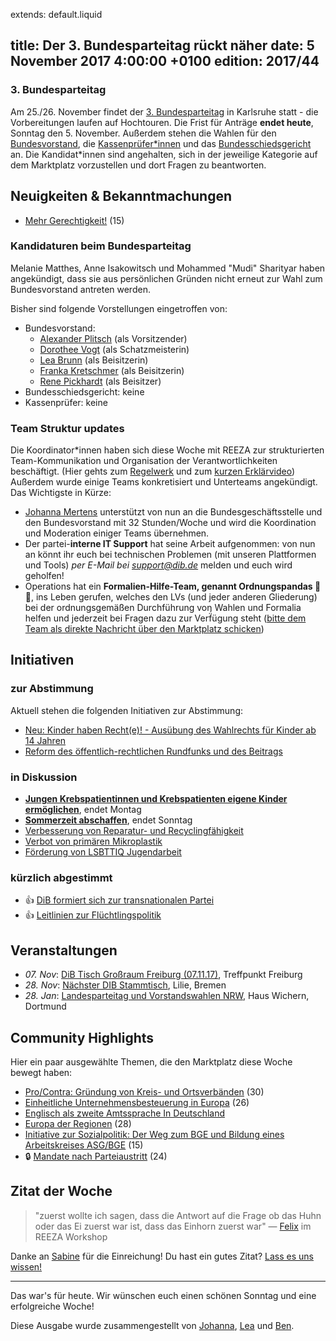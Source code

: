 extends: default.liquid

title: Der 3. Bundesparteitag rückt näher
date: 5 November 2017 4:00:00 +0100
edition: 2017/44
---

### 3. Bundesparteitag

Am 25./26. November findet der [3. Bundesparteitag](https://marktplatz.dib.de/c/bundesparteitag) in Karlsruhe statt - die Vorbereitungen laufen auf Hochtouren. Die Frist für Anträge **endet heute**, Sonntag den 5. November. Außerdem stehen die Wahlen für den [Bundesvorstand](https://marktplatz.dib.de/c/bundesparteitag/vorstellung-kandidat-innen-buvo), die [Kassenprüfer\*innen](https://marktplatz.dib.de/c/bundesparteitag/vorstellung-kandidat-innen-kassenpruefer-in) und das [Bundesschiedsgericht](https://marktplatz.dib.de/c/bundesparteitag/vorstellung-kandidat-innen-schiedsgericht) an. Die Kandidat\*innen sind angehalten, sich in der jeweilige Kategorie auf dem Marktplatz vorzustellen und dort Fragen zu beantworten.


## Neuigkeiten & Bekanntmachungen

 - [Mehr Gerechtigkeit!](https://marktplatz.dib.de/t/mehr-gerechtigkeit/10282) (15)
 

### Kandidaturen beim Bundesparteitag
Melanie Matthes, Anne Isakowitsch und Mohammed "Mudi" Sharityar haben angekündigt, dass sie aus persönlichen Gründen nicht erneut zur Wahl zum Bundesvorstand antreten werden.

Bisher sind folgende Vorstellungen eingetroffen von:
 - Bundesvorstand:
     - [Alexander Plitsch](https://marktplatz.dib.de/t/kandidatur-fuer-den-bundesvorsitz-alexander-plitsch/10355) (als Vorsitzender)
     - [Dorothee Vogt](https://marktplatz.dib.de/t/dorothee-vogt-kandidatur-schatzmeister-amt/10381) (als Schatzmeisterin)
     - [Lea Brunn](https://marktplatz.dib.de/t/kandidatur-lea-brunn/10407) (als Beisitzerin)
     - [Franka Kretschmer](https://marktplatz.dib.de/t/franka-kretschmer-kandidatur-beisitzerin-im-buvo/10423/3) (als Beisitzerin)
     - [Rene Pickhardt](https://marktplatz.dib.de/t/bewerbung-als-beisitzer-rene-pickhardt/10478) (als Beisitzer)
 - Bundesschiedsgericht: keine
 - Kassenprüfer: keine

### Team Struktur updates

Die Koordinator\*innen haben sich diese Woche mit REEZA zur strukturierten Team-Kommunikation und Organisation der Verantwortlichkeiten beschäftigt. (Hier gehts zum [Regelwerk](https://https://docs.google.com/document/d/1ItO3tLSshFNJWjLF3S4cWVOKOfjBiHy0PYXdPufIhz4/edit) und zum [kurzen Erklärvideo](https://https://www.youtube.com/watch?v=3ehBo_wKXW4)) 
Außerdem wurde einige Teams konkretisiert und Unterteams angekündigt. Das Wichtigste in Kürze:

 - [Johanna Mertens](https://marktplatz.dib.de/u/johanna) unterstützt von nun an die Bundesgeschäftsstelle und den Bundesvorstand mit 32 Stunden/Woche und wird die Koordination und Moderation einiger Teams übernehmen.
 - Der partei-**interne IT Support** hat seine Arbeit aufgenommen: von nun an könnt ihr euch bei technischen Problemen (mit unseren Plattformen und Tools) _per E-Mail bei <support@dib.de>_ melden und euch wird geholfen!
 - Operations hat ein **Formalien-Hilfe-Team, genannt Ordnungspandas 🐼📏**, ins Leben gerufen, welches den LVs (und jeder anderen Gliederung) bei der ordnungsgemäßen Durchführung von Wahlen und Formalia helfen und jederzeit bei Fragen dazu zur Verf̈́ügung steht ([bitte dem Team als direkte Nachricht über den Marktplatz schicken](https://marktplatz.dib.de/groups/Team_OrdnungsPandas)) 

## Initiativen

### zur Abstimmung
Aktuell stehen die folgenden Initiativen zur Abstimmung:

 - [Neu: Kinder haben Recht(e)! - Ausübung des Wahlrechts für Kinder ab 14 Jahren](https://abstimmen.dib.de/initiative/148-neu-kinder-haben-rechte-ausubung-des-wahlrechts-fur-kinder-ab-14-jahren)
 - [Reform des öffentlich-rechtlichen Rundfunks und des Beitrags](https://abstimmen.dib.de/initiative/124-reform-des-offentlich-rechtlichen-rundfunks-und-des-beitrags)

### in Diskussion
 - **[Jungen Krebspatientinnen und Krebspatienten eigene Kinder ermöglichen](https://abstimmen.dib.de/initiative/153-jungen-krebspatientinnen-und-krebspatienten-eigene-kinder-ermoglichen)**, endet Montag 
 - **[Sommerzeit abschaffen](https://abstimmen.dib.de/initiative/158-sommerzeit-abschaffen)**, endet Sonntag
 - [Verbesserung von Reparatur- und Recyclingfähigkeit](https://abstimmen.dib.de/initiative/163-verbesserung-von-reparatur-und-recyclingfahigkeit)
 - [Verbot von primären Mikroplastik](https://abstimmen.dib.de/initiative/165-verbot-von-primaren-mikroplastik)
 - [Förderung von LSBTTIQ Jugendarbeit](https://abstimmen.dib.de/initiative/155-forderung-von-lsbttiq-jugendarbeit)

### kürzlich abgestimmt

 - 👍 [DiB formiert sich zur transnationalen Partei](https://abstimmen.dib.de/initiative/125-dib-formiert-sich-zur-transnationalen-partei)
 - 👍 [Leitlinien zur Flüchtlingspolitik](https://abstimmen.dib.de/initiative/140-leitlinien-zur-fluchtlingspolitik)


## Veranstaltungen

 - _07. Nov_: [DiB Tisch Großraum Freiburg (07.11.17)](https://marktplatz.dib.de/t/dib-tisch-grossraum-freiburg-07-11-17/10358), Treffpunkt Freiburg
 - _28. Nov_: [Nächster DIB Stammtisch](https://marktplatz.dib.de/t/naechster-dib-stammtisch/9919), Lilie, Bremen
 - _28. Jan_: [Landesparteitag und Vorstandswahlen NRW](https://marktplatz.dib.de/t/landesparteitag-und-vorstandswahlen-nrw-dib-spirit/9965), Haus Wichern, Dortmund

## Community Highlights

Hier ein paar ausgewählte Themen, die den Marktplatz diese Woche bewegt haben:

 - [Pro/Contra: Gründung von Kreis- und Ortsverbänden](https://marktplatz.dib.de/t/pro-contra-gruendung-von-kreis-und-ortsverbaenden/8710) (30)
 - [Einheitliche Unternehmensbesteuerung in Europa](https://marktplatz.dib.de/t/einheitliche-unternehmensbesteuerung-in-europa/9515) (26)
 - [Englisch als zweite Amtssprache In Deutschland](https://marktplatz.dib.de/t/englisch-als-zweite-amtssprache-in-deutschland/9654)
 - [Europa der Regionen](https://marktplatz.dib.de/t/europa-der-regionen/9536) (28)
 - [Initiative zur Sozialpolitik: Der Weg zum BGE und Bildung eines Arbeitskreises ASG/BGE](https://marktplatz.dib.de/t/initiative-zur-sozialpolitik-der-weg-zum-bge-und-bildung-eines-arbeitskreises-asg-bge/10293) (15)
 - 🔒 [Mandate nach Parteiaustritt](https://marktplatz.dib.de/t/mandate-nach-parteiaustritt/8888) (24)

## Zitat der Woche

> "zuerst wollte ich sagen, dass die Antwort auf die Frage ob das Huhn oder das Ei zuerst war ist, dass das Einhorn zuerst war" — [Felix](https://makrtplatz.dib.de/u/joriki/) im REEZA Workshop


Danke an [Sabine](https://marktplatz.dib.de/u/Sabine) für die Einreichung! Du hast ein gutes Zitat? [Lass es uns wissen!](https://marktplatz.dib.de/t/lustige-dib-zitate/10175)

----
Das war's für heute. Wir wünschen euch einen schönen Sonntag und eine erfolgreiche Woche!

Diese Ausgabe wurde zusammengestellt von [Johanna](https://marktplatz.dib.de/u/johanna/), [Lea](https://marktplatz.dib.de/u/leia/) und [Ben](https://marktplatz.dib.de/u/ben/).
